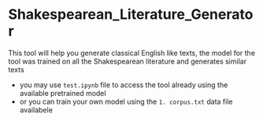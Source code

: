 # Shakespearean_Literature_Generator
This tool will help you generate classical English like texts, the model for the tool was trained on all the Shakespearean literature and generates similar texts
  - you may use `test.ipynb` file to access the tool already using the available pretrained 
model
  - or you can train your own model using the `1. corpus.txt` data file availabele
